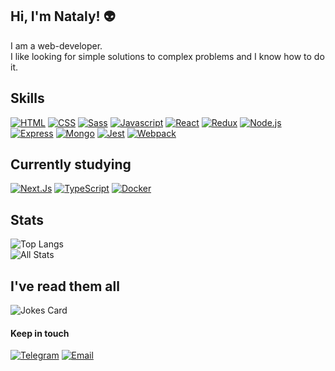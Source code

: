 ## Hi, I'm Nataly! 👽

I am a web-developer.    
I like looking for simple solutions to complex problems and I know how to do it.   

## Skills   

[![HTML](https://img.shields.io/badge/Html5-000000?style=for-the-badge&logo=Html5&logoColor=white)](https://www.w3.org/html/)
[![CSS](https://img.shields.io/badge/Css3-000000?style=for-the-badge&logo=Css3&logoColor=white)](https://www.w3schools.com/css/)
[![Sass](https://img.shields.io/badge/Sass-000000?style=for-the-badge&logo=Sass&logoColor=white)](https://sass-lang.com/)
[![Javascript](https://img.shields.io/badge/Javascript-000000?style=for-the-badge&logo=Javascript&logoColor=white)](https://developer.mozilla.org/en-US/docs/Web/JavaScript)
[![React](https://img.shields.io/badge/React-000000?style=for-the-badge&logo=React&logoColor=white)](https://reactjs.org/)
[![Redux](https://img.shields.io/badge/Redux-000000?style=for-the-badge&logo=Redux&logoColor=white)](https://redux.js.org/)
[![Node.js](https://img.shields.io/badge/Node.js-000000?style=for-the-badge&logo=Node.js&logoColor=white)](https://nodejs.org)
[![Express](https://img.shields.io/badge/Express-000000?style=for-the-badge&logo=Express&logoColor=white)](https://expressjs.com)
[![Mongo](https://img.shields.io/badge/MongoDB-000000?style=for-the-badge&logo=MongoDB&logoColor=white)](https://www.mongodb.com/)
[![Jest](https://img.shields.io/badge/Jest-000000?style=for-the-badge&logo=Jest&logoColor=white)](https://jestjs.io)
[![Webpack](https://img.shields.io/badge/Webpack-000000?style=for-the-badge&logo=Webpack&logoColor=white)](https://webpack.js.org/)

## Currently studying

[![Next.Js](https://img.shields.io/badge/Next.Js-000000?style=for-the-badge&logo=Next.Js&logoColor=white)](https://nextjs.org/)
[![TypeScript](https://img.shields.io/badge/TypeScript-000000?style=for-the-badge&logo=TypeScript&logoColor=white)](https://www.typescriptlang.org/)
[![Docker](https://img.shields.io/badge/Docker-000000?style=for-the-badge&logo=Docker&logoColor=white)](https://www.docker.com/)

## Stats  
![Top Langs](https://github-readme-stats-axpwmfcg3.vercel.app/api/top-langs/?username=olimpieva&layout=compact&theme=tokyonight)  
![All Stats](https://github-readme-stats-axpwmfcg3.vercel.app/api?username=olimpieva&show_icons=true&theme=tokyonight)    

## I've read them all 
![Jokes Card](https://readme-jokes.vercel.app/api?theme=cobalt&qColor=%23944bcc&aColor=%23bbdb51)

   
#### Keep in touch
[![Telegram](https://img.shields.io/badge/Telegram-000000?style=for-the-badge&logo=Telegram&logoColor=white)](https://t.me/kusochek_tortika)
[![Email](https://img.shields.io/badge/Email-000000?style=for-the-badge&logo=Email&logoColor=white)](mailto:ukurennyi-koshak@yandex.ru)

<!--
**Olimpieva/Olimpieva** is a ✨ _special_ ✨ repository because its `README.md` (this file) appears on your GitHub profile.

Here are some ideas to get you started:

- 🔭 I’m currently working on ...
- 🌱 I’m currently learning ...
- 👯 I’m looking to collaborate on ...
- 🤔 I’m looking for help with ...
- 💬 Ask me about ...
- 📫 How to reach me: ...
- 😄 Pronouns: ...
- ⚡ Fun fact: ...
-->
